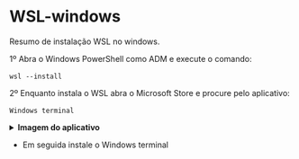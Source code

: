 # WSL-windows

Resumo de instalação WSL no windows.

<!-- <details>
<summary><strong>💻 Passo 1 - Instalação WSL</strong></summary> -->

1º Abra o Windows PowerShell como ADM e execute o comando:

```wsl
wsl --install
```

2º Enquanto instala o WSL abra o Microsoft Store e procure pelo aplicativo:

```terminal
Windows terminal
```

  <details>
    <summary><strong>Imagem do aplicativo</strong></summary>
    <img src="./images/windows-terminal.png" />
  </details>

- Em seguida instale o Windows terminal

<!-- </details> -->
